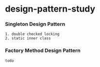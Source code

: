 ﻿# design-pattern-study

### Singleton Design Pattern
```
1. double checked locking
2. static inner class
```

### Factory Method Design Pattern
```
todo
```
